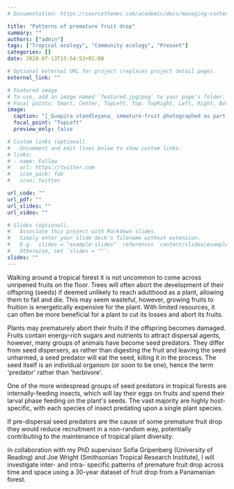 ```yaml
---
# Documentation: https://sourcethemes.com/academic/docs/managing-content/

title: "Patterns of premature fruit drop"
summary: ""
authors: ["admin"]
tags: ["Tropical ecology", "Community ecology", "Present"]
categories: []
date: 2020-07-13T15:54:53+01:00

# Optional external URL for project (replaces project detail page).
external_link: ""

# Featured image
# To use, add an image named `featured.jpg/png` to your page's folder.
# Focal points: Smart, Center, TopLeft, Top, TopRight, Left, Right, BottomLeft, Bottom, BottomRight.
image:
  caption: "[_Guapira standleyana_ immature-fruit photographed as part of STRI's Environmental Science Program. Creator: Steven Paton, Source: STRI](https://biogeodb.stri.si.edu/bioinformatics/dfm/metas/view/8609)"
  focal_point: "TopLeft"
  preview_only: false

# Custom links (optional).
#   Uncomment and edit lines below to show custom links.
# links:
# - name: Follow
#   url: https://twitter.com
#   icon_pack: fab
#   icon: twitter

url_code: ""
url_pdf: ""
url_slides: ""
url_video: ""

# Slides (optional).
#   Associate this project with Markdown slides.
#   Simply enter your slide deck's filename without extension.
#   E.g. `slides = "example-slides"` references `content/slides/example-slides.md`.
#   Otherwise, set `slides = ""`.
slides: ""
---
```


Walking around a tropical forest it is not uncommon to come across unripened fruits on the floor. Trees will often abort the development of their offspring (seeds) if deemed unlikely to reach adulthood as a plant, allowing them to fall and die. This may seem wasteful, however, growing fruits to fruition is energetically expensive for the plant. With limited resources, it can often be more beneficial for a plant to cut its losses and abort its fruits.

Plants may prematurely abort their fruits if the offspring becomes damaged. Fruits contain energy-rich sugars and nutrients to attract dispersal agents, however, many groups of animals have become seed predators. They differ from seed dispersers, as rather than digesting the fruit and leaving the seed unharmed, a seed predator will eat the seed, killing it in the process. The seed itself is an individual organism (or soon to be one), hence the term 'predator' rather than 'herbivore'.

One of the more widespread groups of seed predators in tropical forests are internally-feeding insects, which will lay their eggs on fruits and spend their larval phase feeding on the plant's seeds. The vast majority are highly host-specific, with each species of insect predating upon a single plant species.

If pre-dispersal seed predators are the cause of some premature fruit drop they would reduce recruitment in a non-random way, potentially contributing to the maintenance of tropical plant diversity.

In collaboration with my PhD supervisor Sofia Gripenberg (University of Reading) and Joe Wright (Smithsonian Tropical Research Institute), I will investigate inter- and intra- specific patterns of premature fruit drop across time and space using a 30-year dataset of fruit drop from a Panamanian forest.
